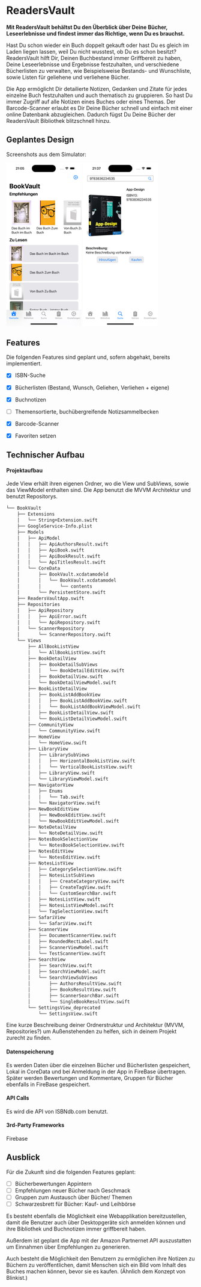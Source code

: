 # ReadersVault

**Mit ReadersVault behältst Du den Überblick über Deine Bücher, Leseerlebnisse und findest immer das Richtige, wenn Du es brauchst.**

Hast Du schon wieder ein Buch doppelt gekauft oder hast Du es gleich im Laden liegen lassen, weil Du nicht wusstest, ob Du es schon besitzt? ReadersVault hilft Dir, Deinen Buchbestand immer Griffbereit zu haben, Deine Leseerlebnisse und Ergebnisse festzuhalten, und verschiedene Bücherlisten zu verwalten, wie Beispielsweise Bestands- und Wunschliste, sowie Listen für geliehene und verliehene Bücher.

Die App ermöglicht Dir detailierte Notizen, Gedanken und Zitate für jedes einzelne Buch festzuhalten und auch thematisch zu gruppieren. So hast Du immer Zugriff auf alle Notizen eines Buches oder eines Themas. Der Barcode-Scanner erlaubt es Dir Deine Bücher schnell und einfach mit einer online Datenbank abzugleichen. Dadurch fügst Du Deine Bücher der ReadersVault Bibliothek blitzschnell hinzu.

## Geplantes Design
Screenshots aus dem Simulator:

<p>
  <img src="./img/app_design_1.png" width="200">
  <img src="./img/app_design_2.png" width="200">
</p>


## Features
Die folgenden Features sind geplant und, sofern abgehakt, bereits implementiert.

- [x] ISBN-Suche
- [x] Bücherlisten (Bestand, Wunsch, Geliehen, Verliehen + eigene)
- [x] Buchnotizen
- [ ] Themensortierte, buchübergreifende Notizsammelbecken
- [x] Barcode-Scanner
- [x] Favoriten setzen


## Technischer Aufbau

#### Projektaufbau
Jede View erhält ihren eigenen Ordner, wo die View und SubViews, sowie das ViewModel enthalten sind. Die App benutzt die MVVM Architektur und benutzt Repositorys.

```
└── BookVault
    ├── Extensions
    │   └── String+Extension.swift
    ├── GoogleService-Info.plist
    ├── Models
    │   ├── ApiModel
    │   │   ├── ApiAuthorsResult.swift
    │   │   ├── ApiBook.swift
    │   │   ├── ApiBookResult.swift
    │   │   └── ApiTitlesResult.swift
    │   └── CoreData
    │       ├── BookVault.xcdatamodeld
    │       │   └── BookVault.xcdatamodel
    │       │       └── contents
    │       └── PersistentStore.swift
    ├── ReadersVaultApp.swift
    ├── Repositories
    │   ├── ApiRepository
    │   │   ├── ApiError.swift
    │   │   └── ApiRepository.swift
    │   └── ScannerRepository
    │       └── ScannerRepository.swift
    └── Views
        ├── AllBookListView
        │   └── AllBookListView.swift
        ├── BookDetailView
        │   ├── BookDetailSubViews
        │   │   └── BookDetailEditView.swift
        │   ├── BookDetailView.swift
        │   └── BookDetailViewModel.swift
        ├── BookListDetailView
        │   ├── BookListAddBookView
        │   │   ├── BookListAddBookView.swift
        │   │   └── BookListAddBookViewModel.swift
        │   ├── BookListDetailView.swift
        │   └── BookListDetailViewModel.swift
        ├── CommunityView
        │   └── CommunityView.swift
        ├── HomeView
        │   └── HomeView.swift
        ├── LibraryView
        │   ├── LibrarySubViews
        │   │   ├── HorizontalBookListView.swift
        │   │   └── VerticalBookListsView.swift
        │   ├── LibraryView.swift
        │   └── LibraryViewModel.swift
        ├── NavigatorView
        │   ├── Enums
        │   │   └── Tab.swift
        │   └── NavigatorView.swift
        ├── NewBookEditView
        │   ├── NewBookEditView.swift
        │   └── NewBookEditViewModel.swift
        ├── NoteDetailView
        │   └── NoteDetailView.swift
        ├── NotesBookSelectionView
        │   └── NotesBookSelectionView.swift
        ├── NotesEditView
        │   └── NotesEditView.swift
        ├── NotesListView
        │   ├── CategorySelectionView.swift
        │   ├── NotesListSubViews
        │   │   ├── CreateCategoryView.swift
        │   │   ├── CreateTagView.swift
        │   │   └── CustomSearchBar.swift
        │   ├── NotesListView.swift
        │   ├── NotesListViewModel.swift
        │   └── TagSelectionView.swift
        ├── SafariView
        │   └── SafariView.swift
        ├── ScannerView
        │   ├── DocumentScannerView.swift
        │   ├── RoundedRectLabel.swift
        │   ├── ScannerViewModel.swift
        │   └── TestScannerView.swift
        ├── SearchView
        │   ├── SearchView.swift
        │   ├── SearchViewModel.swift
        │   └── SearchViewSubViews
        │       ├── AuthorsResultView.swift
        │       ├── BooksResultView.swift
        │       ├── ScannerSearchBar.swift
        │       └── SingleBookResultView.swift
        └── SettingsView_deprecated
            └── SettingsView.swift
```

Eine kurze Beschreibung deiner Ordnerstruktur und Architektur (MVVM, Repositories?) um Außenstehenden zu helfen, sich in deinem Projekt zurecht zu finden.

#### Datenspeicherung
Es werden Daten über die einzelnen Bücher und Bücherlisten gespeichert, Lokal in CoreData und bei Anmeldung in der App in FireBase übertragen. Später werden Bewertungen und Kommentare, Gruppen für Bücher ebenfalls in FireBase gespeichert.

#### API Calls
Es wird die API von ISBNdb.com benutzt.

#### 3rd-Party Frameworks
Firebase


## Ausblick
Für die Zukunft sind die folgenden Features geplant:

- [ ] Bücherbewertungen Appintern
- [ ] Empfehlungen neuer Bücher nach Geschmack 
- [ ] Gruppen zum Austausch über Bücher/ Themen
- [ ] Schwarzesbrett für Bücher: Kauf- und Leihbörse

Es besteht ebenfalls die Möglichkeit eine Webapplikation bereitzustellen, damit die Benutzer auch über Desktopgeräte sich anmelden können und ihre Bibliothek und Buchnotizen immer griffbereit haben.

Außerdem ist geplant die App mit der Amazon Partnernet API auszustatten um Einnahmen über Empfehlungen zu generieren.

Auch besteht die Möglichkeit den Benutzern zu ermöglichen ihre Notizen zu Büchern zu veröffentlichen, damit Menschen sich ein Bild vom Inhalt des Buches machen können, bevor sie es kaufen. (Ähnlich dem Konzept von Blinkist.)
